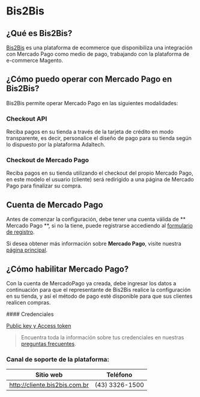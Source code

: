 # Bis2Bis

## ¿Qué es Bis2Bis?

[Bis2Bis](http://www.bis2bis.com.br/) es una plataforma de ecommerce que disponibiliza una integración con Mercado Pago como medio de pago, trabajando con la plataforma de e-commerce Magento.

## ¿Cómo puedo operar con Mercado Pago en Bis2Bis?

Bis2Bis permite operar Mercado Pago en las siguientes modalidades:

### Checkout API

Reciba pagos en su tienda a través de la tarjeta de crédito en modo transparente, es decir, personalice el diseño de pago para su tienda según lo dispuesto por la plataforma Adaltech.

### Checkout de Mercado Pago

Reciba pagos en su tienda utilizando el checkout del propio Mercado Pago, en este modelo el usuario (cliente) será redirigido a una página de Mercado Pago para finalizar su compra.

## Cuenta de Mercado Pago

Antes de comenzar la configuración, debe tener una cuenta válida de ** Mercado Pago **, si no la tiene, puede registrarse accediendo al [formulario de registro](https://www.mercadopago.com.ar/registration-mp?mode=mp).

Si desea obtener más información sobre **Mercado Pago**, visite nuestra [página principal](https://www.mercadopago.com.ar/).

## ¿Cómo habilitar Mercado Pago?

Con la cuenta de MercadoPago ya creada, debe ingresar los datos a continuación para que el representante de Bis2Bis realice la configuración en su tienda, y así el método de pago esté disponible para que sus clientes realicen compras.

#### Credenciales

[Public key y Access token](([FAKER][CREDENTIALS][URL]))

> Encuentra toda la información sobre tus credenciales en nuestras [preguntas frecuentes](https://www.mercadopago.com.ar/developers/es/guides/faqs/credentials/). 

### Canal de soporte de la plataforma:

Sitio web | Teléfono
--|--
http://cliente.bis2bis.com.br |(43) 3326-1500
